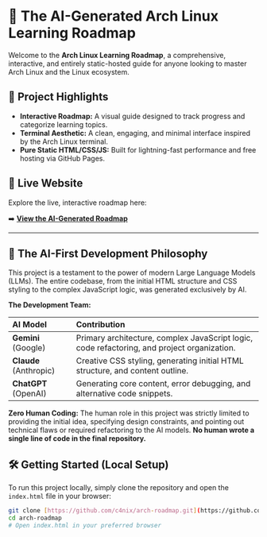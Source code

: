 # 🤖 The AI-Generated Arch Linux Learning Roadmap

Welcome to the **Arch Linux Learning Roadmap**, a comprehensive, interactive, and entirely static-hosted guide for anyone looking to master Arch Linux and the Linux ecosystem.

## 🌟 Project Highlights

- **Interactive Roadmap:** A visual guide designed to track progress and categorize learning topics.
- **Terminal Aesthetic:** A clean, engaging, and minimal interface inspired by the Arch Linux terminal.
- **Pure Static HTML/CSS/JS:** Built for lightning-fast performance and free hosting via GitHub Pages.

## 🔗 Live Website

Explore the live, interactive roadmap here:

➡️ **[View the AI-Generated Roadmap](https://c4nix.github.io/arch-roadmap/)**

---

## 🧠 The AI-First Development Philosophy

This project is a testament to the power of modern Large Language Models (LLMs). The entire codebase, from the initial HTML structure and CSS styling to the complex JavaScript logic, was generated exclusively by AI.

**The Development Team:**

| AI Model | Contribution |
| :--- | :--- |
| **Gemini** (Google) | Primary architecture, complex JavaScript logic, code refactoring, and project organization. |
| **Claude** (Anthropic) | Creative CSS styling, generating initial HTML structure, and content outline. |
| **ChatGPT** (OpenAI) | Generating core content, error debugging, and alternative code snippets. |

**Zero Human Coding:**
The human role in this project was strictly limited to providing the initial idea, specifying design constraints, and pointing out technical flaws or required refactoring to the AI models. **No human wrote a single line of code in the final repository.**

## 🛠️ Getting Started (Local Setup)

To run this project locally, simply clone the repository and open the `index.html` file in your browser:

```bash
git clone [https://github.com/c4nix/arch-roadmap.git](https://github.com/c4nix/arch-roadmap.git)
cd arch-roadmap
# Open index.html in your preferred browser
